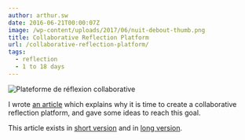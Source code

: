 ```yaml
---
author: arthur.sw
date: 2016-06-21T00:00:07Z
image: /wp-content/uploads/2017/06/nuit-debout-thumb.png
title: Collaborative Reflection Platform
url: /collaborative-reflection-platform/
tags:
  - reflection
  - 1 to 18 days
---
```


![Plateforme de réflexion collaborative](/wp-content/uploads/2017/06/nuit-debout.png)

I wrote [an article](https://medium.com/@arthur.sw/proposal-for-a-collaborative-reflection-platform-68f07693ac8f) which explains why it is time to create a collaborative reflection platform, and gave some ideas to reach this goal.

This article exists in [short version](https://medium.com/@arthur.sw/proposal-for-a-collaborative-reflection-platform-short-version-e23142d5b7a8) and in [long version](https://medium.com/@arthur.sw/proposal-for-a-collaborative-reflection-platform-68f07693ac8f).
